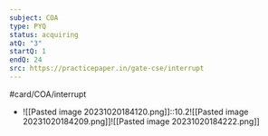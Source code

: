 ```yaml
---
subject: COA
type: PYQ
status: acquiring
atQ: "3"
startQ: 1
endQ: 24
src: https://practicepaper.in/gate-cse/interrupt
---
```

#card/COA/interrupt
- ![[Pasted image 20231020184120.png]]::10.2![[Pasted image 20231020184209.png]]![[Pasted image 20231020184222.png]] <!--SR:!2023-12-23,43,290-->